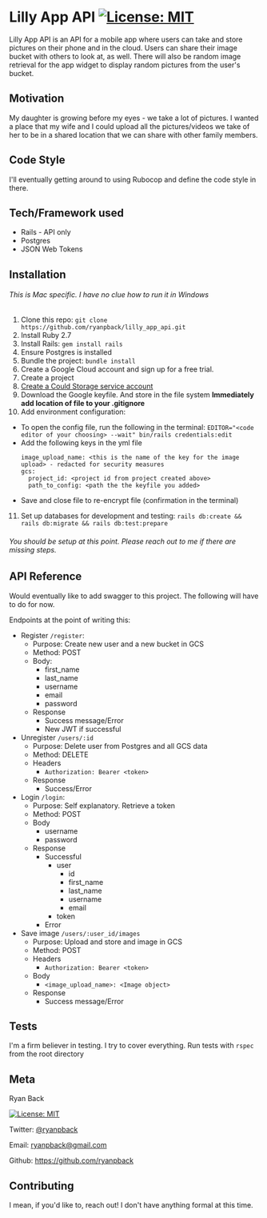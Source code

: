 # Lilly App API [![License: MIT](https://img.shields.io/badge/License-MIT-yellow.svg)](https://opensource.org/licenses/MIT)

Lilly App API is an API for a mobile app where users can take and store pictures on their phone and in the cloud. Users can share their image bucket with others to look at, as well. There will also be random image retrieval for the app widget to display random pictures from the user's bucket.

## Motivation
My daughter is growing before my eyes - we take a lot of pictures. I wanted a place that my wife and I could upload all the pictures/videos we take of her to be in a shared location that we can share with other family members.

## Code Style
I'll eventually getting around to using Rubocop and define the code style in there.

## Tech/Framework used
* Rails - API only
* Postgres
* JSON Web Tokens

## Installation
###### This is Mac specific. I have no clue how to run it in Windows
1. Clone this repo:
  `git clone https://github.com/ryanpback/lilly_app_api.git`
2. Install Ruby 2.7
3. Install Rails: `gem install rails`
4. Ensure Postgres is installed
5. Bundle the project:
  `bundle install`
6. Create a Google Cloud account and sign up for a free trial.
7. Create a project
8. [Create a Could Storage service account](https://cloud.google.com/storage/docs/getting-service-account)
9. Download the Google keyfile. And store in the file system
  **Immediately add location of file to your .gitignore**
10. Add environment configuration:
  * To open the config file, run the following in the terminal:
    `EDITOR="<code editor of your choosing> --wait" bin/rails credentials:edit`
  * Add the following keys in the yml file
    ```
    image_upload_name: <this is the name of the key for the image upload> - redacted for security measures
    gcs:
      project_id: <project id from project created above>
      path_to_config: <path the the keyfile you added>
    ```
  * Save and close file to re-encrypt file (confirmation in the terminal)
11. Set up databases for development and testing:
  `rails db:create && rails db:migrate && rails db:test:prepare`

###### You should be setup at this point. Please reach out to me if there are missing steps.

## API Reference
Would eventually like to add swagger to this project.
The following will have to do for now.

Endpoints at the point of writing this:
* Register `/register`:
  - Purpose: Create new user and a new bucket in GCS
  - Method: POST
  - Body:
    + first_name
    + last_name
    + username
    + email
    + password
  - Response
    + Success message/Error
    + New JWT if successful
* Unregister `/users/:id`
  - Purpose: Delete user from Postgres and all GCS data
  - Method: DELETE
  - Headers
    + `Authorization: Bearer <token>`
  - Response
    + Success/Error
* Login `/login`:
  - Purpose: Self explanatory. Retrieve a token
  - Method: POST
  - Body
    + username
    + password
  - Response
    + Successful
      - user
        * id
        * first_name
        * last_name
        * username
        * email
      - token
    + Error
* Save image `/users/:user_id/images`
  - Purpose: Upload and store and image in GCS
  - Method: POST
  - Headers
    + `Authorization: Bearer <token>`
  - Body
    + `<image_upload_name>: <Image object>`
  - Response
    + Success message/Error

## Tests
I'm a firm believer in testing. I try to cover everything.
Run tests with `rspec` from the root directory

## Meta
Ryan Back

[![License: MIT](https://img.shields.io/badge/License-MIT-yellow.svg)](https://opensource.org/licenses/MIT)

Twitter: [@ryanpback](https://twitter.com/ryanpback)

Email: ryanpback@gmail.com

Github: https://github.com/ryanpback

## Contributing
I mean, if you'd like to, reach out! I don't have anything formal at this time.
